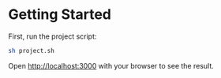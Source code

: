 # Getting Started

First, run the project script:

```sh
sh project.sh
```

Open [http://localhost:3000](http://localhost:3000) with your browser to see the result.
